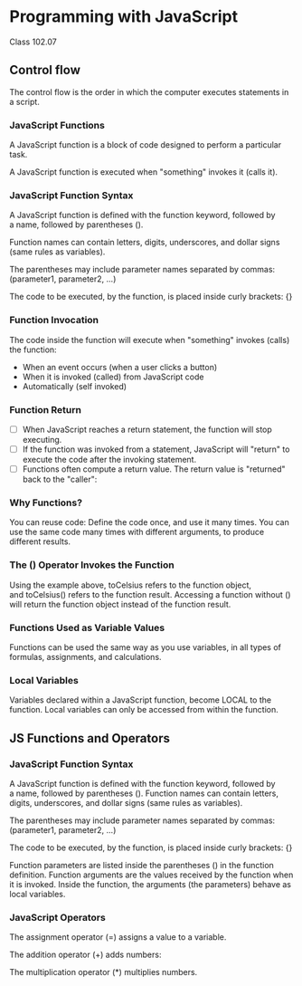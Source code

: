 # Programming with JavaScript

Class 102.07

## Control flow

The control flow is the order in which the computer executes statements in a script.

### JavaScript Functions

A JavaScript function is a block of code designed to perform a particular task.

A JavaScript function is executed when "something" invokes it (calls it).

### JavaScript Function Syntax

A JavaScript function is defined with the function keyword, followed by a name, followed by parentheses ().

Function names can contain letters, digits, underscores, and dollar signs (same rules as variables).

The parentheses may include parameter names separated by commas:(parameter1, parameter2, ...)

The code to be executed, by the function, is placed inside curly brackets: {}

### Function Invocation

The code inside the function will execute when "something" invokes (calls) the function:

* When an event occurs (when a user clicks a button)
* When it is invoked (called) from JavaScript code
* Automatically (self invoked)

### Function Return

* [ ] When JavaScript reaches a return statement, the function will stop executing.
* [ ] If the function was invoked from a statement, JavaScript will "return" to execute the code after the invoking statement.
* [ ] Functions often compute a return value. The return value is "returned" back to the "caller":

### Why Functions?

You can reuse code: Define the code once, and use it many times.
You can use the same code many times with different arguments, to produce different results.

### The () Operator Invokes the Function

Using the example above, toCelsius refers to the function object, and toCelsius() refers to the function result.
Accessing a function without () will return the function object instead of the function result.

### Functions Used as Variable Values

Functions can be used the same way as you use variables, in all types of formulas, assignments, and calculations.

### Local Variables

Variables declared within a JavaScript function, become LOCAL to the function.
Local variables can only be accessed from within the function.

## JS Functions and Operators


### JavaScript Function Syntax

A JavaScript function is defined with the function keyword, followed by a name, followed by parentheses ().
Function names can contain letters, digits, underscores, and dollar signs (same rules as variables).

The parentheses may include parameter names separated by commas:(parameter1, parameter2, ...)

The code to be executed, by the function, is placed inside curly brackets: {}

Function parameters are listed inside the parentheses () in the function definition.
Function arguments are the values received by the function when it is invoked.
Inside the function, the arguments (the parameters) behave as local variables.

### JavaScript Operators

The assignment operator (=) assigns a value to a variable.

The addition operator (+) adds numbers:

The multiplication operator (*) multiplies numbers.
